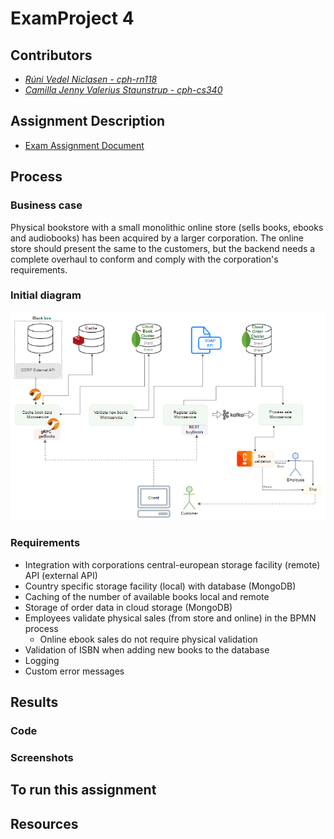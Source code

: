 # ExamProject 4

## Contributors
- _[Rúni Vedel Niclasen - cph-rn118](https://github.com/Runi-VN)_
- _[Camilla Jenny Valerius Staunstrup - cph-cs340](https://github.com/Castau)_

## Assignment Description
* [Exam Assignment Document](https://github.com/Hold-Krykke-BA/System_Integration/blob/main/Examproject/Docs/SI2021ExamAssignment.pdf)

## Process
### Business case
Physical bookstore with a small monolithic online store (sells books, ebooks and audiobooks) has been acquired by a larger corporation. The online store should present the same to the customers, but the backend needs a complete overhaul to conform and comply with the corporation's requirements.

### Initial diagram  
![image](https://github.com/Hold-Krykke-BA/System_Integration/blob/main/Examproject/Diagrams/SystemDiagram.PNG)

### Requirements
* Integration with corporations central-european storage facility (remote) API (external API)
* Country specific storage facility (local) with database (MongoDB)
* Caching of the number of available books local and remote
* Storage of order data in cloud storage (MongoDB)
* Employees validate physical sales (from store and online) in the BPMN process 
  * Online ebook sales do not require physical validation
* Validation of ISBN when adding new books to the database
* Logging 
* Custom error messages

## Results

### Code

### Screenshots

## To run this assignment 

## Resources

